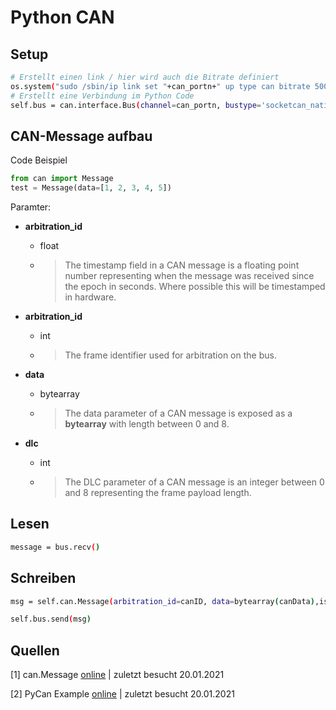# Python CAN

## Setup

```bash
# Erstellt einen link / hier wird auch die Bitrate definiert
os.system("sudo /sbin/ip link set "+can_portn+" up type can bitrate 500000")
# Erstellt eine Verbindung im Python Code
self.bus = can.interface.Bus(channel=can_portn, bustype='socketcan_native')
```

## CAN-Message aufbau

Code Beispiel

```python
from can import Message
test = Message(data=[1, 2, 3, 4, 5])
```

Paramter:

* **arbitration_id**

  * float

  * > The timestamp field in a CAN message is a floating point number representing when the message was received since the epoch in seconds. Where possible this will be timestamped in hardware.

* **arbitration_id**

  * int

  * > The frame identifier used for arbitration on the bus.

* **data**

  * bytearray

  * > The data parameter of a CAN message is exposed as a **bytearray** with length between 0 and 8.

* **dlc**

  * int

  * > The DLC parameter of a CAN message is an integer between 0 and 8 representing the frame payload length.

## Lesen

```bash
message = bus.recv()
```

## Schreiben

```bash
msg = self.can.Message(arbitration_id=canID, data=bytearray(canData),is_extended_id=True)

self.bus.send(msg)
```

## Quellen

[1] can.Message [online](https://python-can.readthedocs.io/en/master/message.html?highlight=ca.Message#can.Message) | zuletzt besucht 20.01.2021

[2] PyCan Example [online](https://github.com/skpang/PiCAN-Python-examples) | zuletzt besucht 20.01.2021